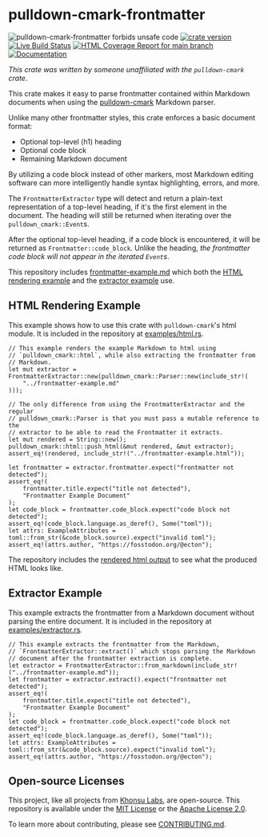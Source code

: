 # pulldown-cmark-frontmatter


![pulldown-cmark-frontmatter forbids unsafe code](https://img.shields.io/badge/unsafe-forbid-success)
[![crate version](https://img.shields.io/crates/v/pulldown-cmark-frontmatter.svg)](https://crates.io/crates/pulldown-cmark-frontmatter)
[![Live Build Status](https://img.shields.io/github/actions/workflow/status/khonsulabs/pulldown-cmark-frontmatter/rust.yml?branch=main)](https://github.com/khonsulabs/pulldown-cmark-frontmatter/actions?query=workflow:Tests)
[![HTML Coverage Report for `main` branch](https://khonsulabs.github.io/pulldown-cmark-frontmatter/coverage/badge.svg)](https://khonsulabs.github.io/pulldown-cmark-frontmatter/coverage/)
[![Documentation](https://img.shields.io/badge/docs-main-informational)](https://docs.rs/pulldown-cmark-frontmatter)

*This crate was written by someone unaffiliated with the `pulldown-cmark`
crate.*

This crate makes it easy to parse frontmatter contained within Markdown
documents when using the [pulldown-cmark][pulldown-cmark] Markdown parser.

Unlike many other frontmatter styles, this crate enforces a basic document
format:

- Optional top-level (h1) heading
- Optional code block
- Remaining Markdown document

By utilizing a code block instead of other markers, most Markdown editing
software can more intelligently handle syntax highlighting, errors, and more.

The `FrontmatterExtractor` type will detect and return a plain-text
representation of a top-level heading, if it's the first element in the
document. The heading will still be returned when iterating over the
`pulldown_cmark::Event`s.

After the optional top-level heading, if a code block is encountered, it will be
returned as `Frontmatter::code_block`. Unlike the heading, *the frontmatter code
block will not appear in the iterated `Event`s*.

This repository includes [frontmatter-example.md][frontmatter-md]
which both the [HTML rendering example][html] and the [extractor
example][extractor] use.

## HTML Rendering Example

This example shows how to use this crate with `pulldown-cmark`'s html module. It
is included in the repository at [examples/html.rs][html].

```rust,ignore
// This example renders the example Markdown to html using
// `pulldown_cmark::html`, while also extracting the frontmatter from
// Markdown.
let mut extractor = FrontmatterExtractor::new(pulldown_cmark::Parser::new(include_str!(
    "../frontmatter-example.md"
)));

// The only difference from using the FrontmatterExtractor and the regular
// pulldown_cmark::Parser is that you must pass a mutable reference to the
// extractor to be able to read the Frontmatter it extracts.
let mut rendered = String::new();
pulldown_cmark::html::push_html(&mut rendered, &mut extractor);
assert_eq!(rendered, include_str!("../frontmatter-example.html"));

let frontmatter = extractor.frontmatter.expect("frontmatter not detected");
assert_eq!(
    frontmatter.title.expect("title not detected"),
    "Frontmatter Example Document"
);
let code_block = frontmatter.code_block.expect("code block not detected");
assert_eq!(code_block.language.as_deref(), Some("toml"));
let attrs: ExampleAttributes = toml::from_str(&code_block.source).expect("invalid toml");
assert_eq!(attrs.author, "https://fosstodon.org/@ecton");
```

The repository includes the [rendered html output][frontmatter-html]
to see what the produced HTML looks like.

## Extractor Example

This example extracts the frontmatter from a Markdown document without parsing
the entire document. It is included in the repository at
[examples/extractor.rs][extractor].

```rust,ignore
// This example extracts the frontmatter from the Markdown,
// `FrontmatterExtractor::extract()` which stops parsing the Markdown
// document after the frontmatter extraction is complete.
let extractor = FrontmatterExtractor::from_markdown(include_str!("../frontmatter-example.md"));
let frontmatter = extractor.extract().expect("frontmatter not detected");
assert_eq!(
    frontmatter.title.expect("title not detected"),
    "Frontmatter Example Document"
);
let code_block = frontmatter.code_block.expect("code block not detected");
assert_eq!(code_block.language.as_deref(), Some("toml"));
let attrs: ExampleAttributes = toml::from_str(&code_block.source).expect("invalid toml");
assert_eq!(attrs.author, "https://fosstodon.org/@ecton");
```

[pulldown-cmark]: https://github.com/raphlinus/pulldown-cmark
[html]: https://github.com/khonsulabs/pulldown_cmark_frontmatter/blob/v0.1.0/examples/html.rs
[frontmatter-html]: https://github.com/khonsulabs/pulldown_cmark_frontmatter/blob/v0.1.0/frontmatter-example.html
[frontmatter-md]: https://github.com/khonsulabs/pulldown_cmark_frontmatter/blob/v0.1.0/frontmatter-example.md
[extractor]: https://github.com/khonsulabs/pulldown_cmark_frontmatter/blob/v0.1.0/examples/extractor.rs

## Open-source Licenses

This project, like all projects from [Khonsu Labs](https://khonsulabs.com/), are
open-source. This repository is available under the [MIT License](./LICENSE-MIT)
or the [Apache License 2.0](./LICENSE-APACHE).

To learn more about contributing, please see [CONTRIBUTING.md](./CONTRIBUTING.md).
